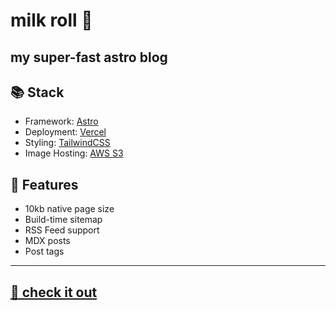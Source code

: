 # milk roll 🥛

## my super-fast astro blog

## 📚 Stack

- Framework: [Astro](https://astro.build/)
- Deployment: [Vercel](https://vercel.com/)
- Styling: [TailwindCSS](https://tailwindcss.com/)
- Image Hosting: [AWS S3](https://aws.amazon.com/s3/)

## 📃 Features

- 10kb native page size
- Build-time sitemap
- RSS Feed support
- MDX posts
- Post tags

---

## [🔗 check it out](https://blog.cadecuddy.com)
